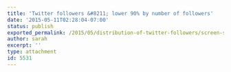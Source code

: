 ```yaml
---
title: 'Twitter followers &#8211; lower 90% by number of followers'
date: '2015-05-11T02:28:04-07:00'
status: publish
exported_permalink: /2015/05/distribution-of-twitter-followers/screen-shot-2015-05-11-at-2-25-27-am
author: sarah
excerpt: ''
type: attachment
id: 5531
---
```

<!DOCTYPE html PUBLIC "-//W3C//DTD HTML 4.0 Transitional//EN" "http://www.w3.org/TR/REC-html40/loose.dtd">
<?xml encoding="UTF-8">
